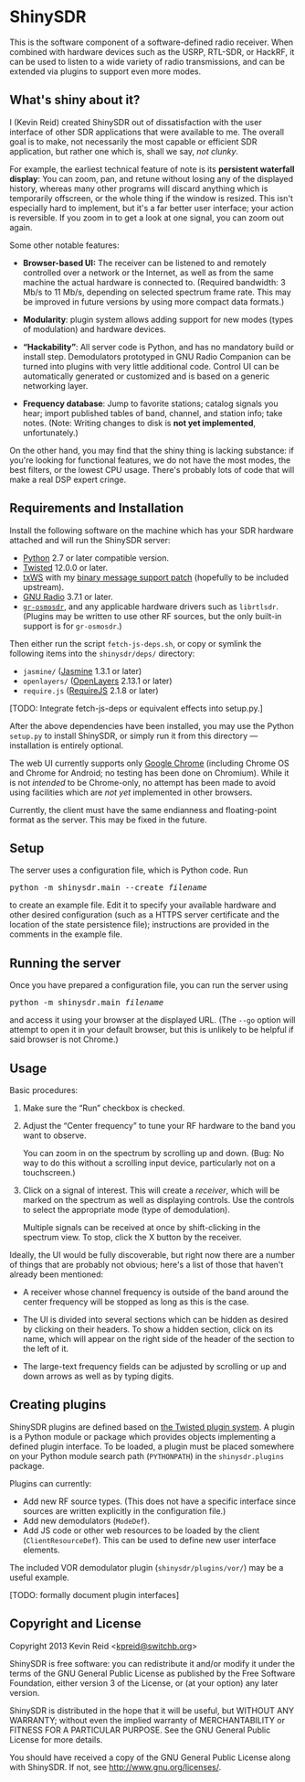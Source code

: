 ShinySDR
========

This is the software component of a software-defined radio receiver. When combined with hardware devices such as the USRP, RTL-SDR, or HackRF, it can be used to listen to a wide variety of radio transmissions, and can be extended via plugins to support even more modes.

What's shiny about it?
----------------------

I (Kevin Reid) created ShinySDR out of dissatisfaction with the user interface of other SDR applications that were available to me. The overall goal is to make, not necessarily the most capable or efficient SDR application, but rather one which is, shall we say, *not clunky*.

For example, the earliest technical feature of note is its **persistent waterfall display**: You can zoom, pan, and retune without losing any of the displayed history, whereas many other programs will discard anything which is temporarily offscreen, or the whole thing if the window is resized. This isn't especially hard to implement, but it's a far better user interface; your action is reversible. If you zoom in to get a look at one signal, you can zoom out again.

Some other notable features:

* **Browser-based UI:** The receiver can be listened to and remotely controlled over a network or the Internet, as well as from the same machine the actual hardware is connected to. (Required bandwidth: 3 Mb/s to 11 Mb/s, depending on selected spectrum frame rate. This may be improved in future versions by using more compact data formats.)

* **Modularity**: plugin system allows adding support for new modes (types of modulation) and hardware devices.

* **“Hackability”**: All server code is Python, and has no mandatory build or install step. Demodulators prototyped in GNU Radio Companion can be turned into plugins with very little additional code. Control UI can be automatically generated or customized and is based on a generic networking layer.

* **Frequency database**: Jump to favorite stations; catalog signals you hear; import published tables of band, channel, and station info; take notes. (Note: Writing changes to disk is **not yet implemented**, unfortunately.)

On the other hand, you may find that the shiny thing is lacking substance: if you're looking for functional features, we do not have the most modes, the best filters, or the lowest CPU usage. There's probably lots of code that will make a real DSP expert cringe.

Requirements and Installation
-----------------------------

Install the following software on the machine which has your SDR hardware attached and will run the ShinySDR server:

* [Python](http://www.python.org/) 2.7 or later compatible version.
* [Twisted](http://twistedmatrix.com/) 12.0.0 or later.
* [txWS](https://github.com/MostAwesomeDude/txWS) with my [binary message support patch](https://github.com/kpreid/txWS/tree/binary) (hopefully to be included upstream).
* [GNU Radio](http://gnuradio.org/) 3.7.1 or later.
* [`gr-osmosdr`](http://sdr.osmocom.org/trac/wiki/GrOsmoSDR), and any applicable hardware drivers such as `librtlsdr`. (Plugins may be written to use other RF sources, but the only built-in support is for `gr-osmosdr`.)

Then either run the script `fetch-js-deps.sh`, or copy or symlink the following items into the `shinysdr/deps/` directory:

* `jasmine/` ([Jasmine](https://github.com/pivotal/jasmine/) 1.3.1 or later)
* `openlayers/` ([OpenLayers](http://openlayers.org/) 2.13.1 or later)
* `require.js` ([RequireJS](http://requirejs.org/) 2.1.8 or later)

[TODO: Integrate fetch-js-deps or equivalent effects into setup.py.]

After the above dependencies have been installed, you may use the Python `setup.py` to install ShinySDR, or simply run it from this directory — installation is entirely optional.

The web UI currently supports only [Google Chrome](https://www.google.com/chrome/) (including Chrome OS and Chrome for Android; no testing has been done on Chromium).
While it is not *intended* to be Chrome-only, no attempt has been made to avoid using facilities which are *not yet* implemented in other browsers.

Currently, the client must have the same endianness and floating-point format as the server.
This may be fixed in the future.

Setup
-----

The server uses a configuration file, which is Python code.
Run

<pre>python -m shinysdr.main --create <var>filename</var></pre>

to create an example file.
Edit it to specify your available hardware and other desired configuration (such as a HTTPS server certificate and the location of the state persistence file); instructions are provided in the comments in the example file.


Running the server
------------------

Once you have prepared a configuration file, you can run the server using

<pre>python -m shinysdr.main <var>filename</var></pre>

and access it using your browser at the displayed URL. (The `--go` option will attempt to open it in your default browser, but this is unlikely to be helpful if said browser is not Chrome.)

Usage
-----

Basic procedures:

1. Make sure the “Run” checkbox is checked.

2. Adjust the “Center frequency” to tune your RF hardware to the band you want to observe.

   You can zoom in on the spectrum by scrolling up and down. (Bug: No way to do this without a scrolling input device, particularly not on a touchscreen.)

3. Click on a signal of interest. This will create a *receiver*, which will be marked on the spectrum as well as displaying controls. Use the controls to select the appropriate mode (type of demodulation).

   Multiple signals can be received at once by shift-clicking in the spectrum view. To stop, click the X button by the receiver.


Ideally, the UI would be fully discoverable, but right now there are a number of things that are probably not obvious; here's a list of those that haven't already been mentioned:

* A receiver whose channel frequency is outside of the band around the center frequency will be stopped as long as this is the case.

* The UI is divided into several sections which can be hidden as desired by clicking on their headers. To show a hidden section, click on its name, which will appear on the right side of the header of the section to the left of it.

* The large-text frequency fields can be adjusted by scrolling or up and down arrows as well as by typing digits.

Creating plugins
----------------

ShinySDR plugins are defined based on [the Twisted plugin system](https://twistedmatrix.com/documents/12.0.0/core/howto/plugin.html). A plugin is a Python module or package which provides objects implementing a defined plugin interface. To be loaded, a plugin must be placed somewhere on your Python module search path (`PYTHONPATH`) in the `shinysdr.plugins` package.

Plugins can currently:

  * Add new RF source types. (This does not have a specific interface since sources are written explicitly in the configuration file.)
  * Add new demodulators (`ModeDef`).
  * Add JS code or other web resources to be loaded by the client (`ClientResourceDef`). This can be used to define new user interface elements.

The included VOR demodulator plugin (`shinysdr/plugins/vor/`) may be a useful example.

[TODO: formally document plugin interfaces]

Copyright and License
---------------------

Copyright 2013 Kevin Reid &lt;<kpreid@switchb.org>&gt;

ShinySDR is free software: you can redistribute it and/or modify
it under the terms of the GNU General Public License as published by
the Free Software Foundation, either version 3 of the License, or
(at your option) any later version.

ShinySDR is distributed in the hope that it will be useful,
but WITHOUT ANY WARRANTY; without even the implied warranty of
MERCHANTABILITY or FITNESS FOR A PARTICULAR PURPOSE.  See the
GNU General Public License for more details.

You should have received a copy of the GNU General Public License
along with ShinySDR.  If not, see <http://www.gnu.org/licenses/>.
